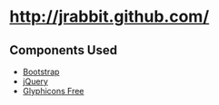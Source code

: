 # http://jrabbit.github.com/

## Components Used

* [Bootstrap](https://github.com/twitter/bootstrap/)
* [jQuery](http://jquery.com/)
* [Glyphicons Free](http://glyphicons.com/)
